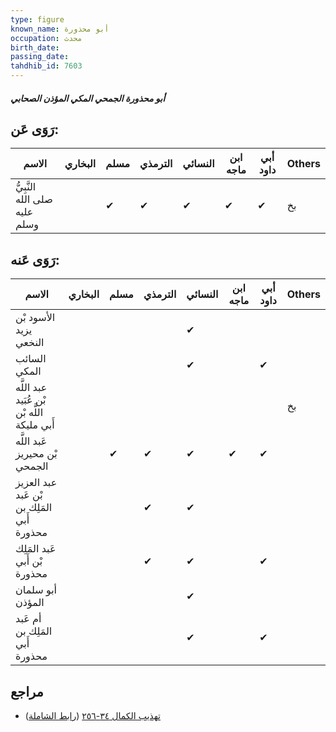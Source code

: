 ```yaml
---
type: figure
known_name: أبو محذورة
occupation: محدث
birth_date:
passing_date:
tahdhib_id: 7603
---
```

##### أبو محذورة الجمحي المكي المؤذن الصحابي

## رَوَى عَن:
| الاسم                         | البخاري | مسلم | الترمذي | النسائي | ابن ماجه | أبي داود | Others |
| ----------------------------- | ------- | ---- | ------- | ------- | -------- | -------- | ------ |
| النَّبِيُّ صلى الله عليه وسلم |         | ✔    | ✔       | ✔       | ✔        | ✔        | بخ     |
## رَوَى عَنه:
| الاسم                                       | البخاري | مسلم | الترمذي | النسائي | ابن ماجه | أبي داود | Others |
| ------------------------------------------- | ------- | ---- | ------- | ------- | -------- | -------- | ------ |
| الأسود بْن يزيد النخعي                      |         |      |         | ✔       |          |          |        |
| السائب المكي                                |         |      |         | ✔       |          | ✔        |        |
| عبد اللَّه بْن عُبَيد اللَّه بْن أَبي مليكة |         |      |         |         |          |          | بخ     |
| عَبد اللَّه بْن محيريز الجمحي               |         | ✔    | ✔       | ✔       | ✔        | ✔        |        |
| عبد العزيز بْن عَبد المَلِك بن أَبي محذورة  |         |      | ✔       | ✔       |          |          |        |
| عَبد المَلِك بْن أَبي محذورة                |         |      | ✔       | ✔       |          | ✔        |        |
| أبو سلمان المؤذن                            |         |      |         | ✔       |          |          |        |
| أم عَبد المَلِك بن أَبي محذورة              |         |      |         | ✔       |          | ✔        |        |
## مراجع
- [تهذيب الكمال ٣٤-٢٥٦](obsidian://open?vault=Tahdhib-al-Kamal&file=Figures/٧٦٠٣-أبو%20محذورة%20الجمحي%20المكي%20المؤذن%20الصحابي) ([رابط الشاملة](https://shamela.ws/book/3722/18373))